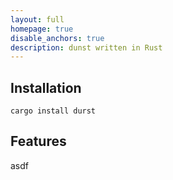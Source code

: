 ```yaml
---
layout: full
homepage: true
disable_anchors: true
description: dunst written in Rust
---
```



<div class="row">
<div class="col-lg-6" markdown="1">

## Installation
```
cargo install durst
```


</div>
<div class="col-lg-6" markdown="1">

## Features
asdf